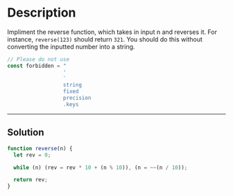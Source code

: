 # Description

Impliment the reverse function, which takes in input n and reverses it. For instance, `reverse(123)` should return `321`. You should do this without converting the inputted number into a string.

```js
// Please do not use
const forbidden = "
                  '
                  `
                  string
                  fixed
                  precision
                  .keys
```

---

## Solution

```js
function reverse(n) {
  let rev = 0;

  while (n) (rev = rev * 10 + (n % 10)), (n = ~~(n / 10));

  return rev;
}
```
